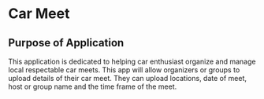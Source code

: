 # Car Meet
## Purpose of Application
This application is dedicated to helping car enthusiast organize and manage local respectable car meets.
This app will allow organizers or groups to upload details of their car meet.  They can upload locations, date of meet, host or group name and the time frame of the meet.

